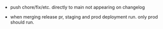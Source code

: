 - push chore/fix/etc. directly to main not appearing on changelog

- when merging release pr, staging and prod deployment run. only prod should run.
